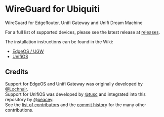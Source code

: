 WireGuard for Ubiquiti
======================

WireGuard for EdgeRouter, Unifi Gateway and Unifi Dream Machine

For a full list of supported devices, please see the latest release at [releases](https://github.com/WireGuard/wireguard-vyatta-ubnt/releases).

The installation instructions can be found in the Wiki:

- [EdgeOS / UGW](https://github.com/WireGuard/wireguard-vyatta-ubnt/wiki/EdgeOS-and-Unifi-Gateway)
- [UnifiOS](https://github.com/WireGuard/wireguard-vyatta-ubnt/wiki/UnifiOS-%28UDM%2C-UDR%2C-UXG%29)

Credits
-------

Support for EdgeOS and Unifi Gateway was originally developed by [@Lochnair](https://github.com/Lochnair).  
Support for UnifiOS was developed by [@tusc](https://github.com/tusc) and integrated into this repository by [@peacey](https://github.com/peacey).  
See the [list of contributors](https://github.com/WireGuard/wireguard-vyatta-ubnt/graphs/contributors) and the [commit history](https://github.com/WireGuard/wireguard-vyatta-ubnt/commits/master) for the many other contributions.
